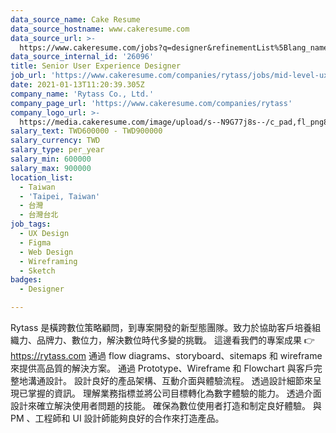 ```yaml
---
data_source_name: Cake Resume
data_source_hostname: www.cakeresume.com
data_source_url: >-
  https://www.cakeresume.com/jobs?q=designer&refinementList%5Blang_name%5D%5B0%5D=English&refinementList%5Bsalary_type%5D=per_year
data_source_internal_id: '26096'
title: Senior User Experience Designer
job_url: 'https://www.cakeresume.com/companies/rytass/jobs/mid-level-ux-designer'
date: 2021-01-13T11:20:39.305Z
company_name: 'Rytass Co., Ltd.'
company_page_url: 'https://www.cakeresume.com/companies/rytass'
company_logo_url: >-
  https://media.cakeresume.com/image/upload/s--N9G77j8s--/c_pad,fl_png8,h_200,w_200/v1576006027/bbbuaixg8vc0ittoxfsg.png
salary_text: TWD600000 - TWD900000
salary_currency: TWD
salary_type: per_year
salary_min: 600000
salary_max: 900000
location_list:
  - Taiwan
  - 'Taipei, Taiwan'
  - 台灣
  - 台灣台北
job_tags:
  - UX Design
  - Figma
  - Web Design
  - Wireframing
  - Sketch
badges:
  - Designer

---
```


Rytass 是橫跨數位策略顧問，到專案開發的新型態團隊。致力於協助客戶培養組織力、品牌力、數位力，解決數位時代多變的挑戰。 這邊看我們的專案成果 👉 https://rytass.com 通過 flow diagrams、storyboard、sitemaps 和 wireframe 來提供高品質的解決方案。 通過 Prototype、Wireframe 和 Flowchart 與客戶完整地溝通設計。 設計良好的產品架構、互動介面與體驗流程。 透過設計細節來呈現已掌握的資訊。 理解業務指標並將公司目標轉化為數字體驗的能力。 透過介面設計來確立解決使用者問題的技能。 確保為數位使用者打造和制定良好體驗。 與 PM 、工程師和 UI 設計師能夠良好的合作來打造產品。